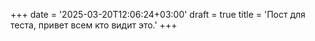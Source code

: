 +++
date = '2025-03-20T12:06:24+03:00'
draft = true
title = 'Пост для теста, привет всем кто видит это.'
+++
